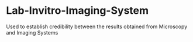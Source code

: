 # Lab-Invitro-Imaging-System
Used to establish credibility between the results obtained from Microscopy and Imaging Systems
